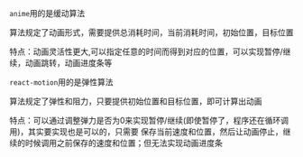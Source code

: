 `anime`用的是缓动算法

算法规定了动画形式，需要提供总消耗时间，当前消耗时间，初始位置，目标位置

特点：动画灵活性更大,可以指定任意的时间而得到对应的位置，可以实现暂停/继续，动画跳转，动画进度条等

`react-motion`用的是弹性算法

算法规定了弹性和阻力，只要提供初始位置和目标位置，即可计算出动画

特点：可以通过调整弹力是否为0来实现暂停/继续(即使暂停了，程序还在循环调用)，其实要实现也是可以的，只需要
保存当前速度和位置，然后让动画停止，继续的时候调用之前保存的速度和位置；但无法实现动画进度条